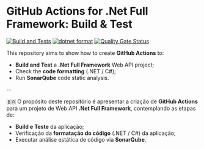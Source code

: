 # GitHub Actions for .Net Full Framework: Build & Test

[![Build and Tests](https://github.com/felipetofoli/dotnet-full-framework-ci-sandbox/actions/workflows/ci.yml/badge.svg)](https://github.com/felipetofoli/dotnet-full-framework-ci-sandbox/actions/workflows/ci.yml) [![dotnet format](https://github.com/felipetofoli/dotnet-full-framework-ci-sandbox/actions/workflows/dotnet-format.yml/badge.svg)](https://github.com/felipetofoli/dotnet-full-framework-ci-sandbox/actions/workflows/dotnet-format.yml) [![Quality Gate Status](https://sonarcloud.io/api/project_badges/measure?project=felipetofoli_dotnet-full-framework-ci-sandbox&metric=alert_status)](https://sonarcloud.io/dashboard?id=felipetofoli_dotnet-full-framework-ci-sandbox)


This repository aims to show how to create **GitHub Actions** to:
- **Build and Test** a **.Net Full Framework** Web API project;
- Check the **code formatting** (.NET / C#);
- Run **SonarQube** code static analysis.


--

:brazil:
O propósito deste repositório é apresentar a criação de **GitHub Actions** para um projeto de Web API **.Net Full Framework**, contemplando as etapas de:
- **Build e Teste** da aplicação;
- Verificação da **formatação do código** (.NET / C#) da aplicação;
- Executar análise estática de código via **SonarQube**.
